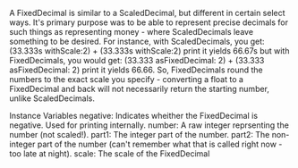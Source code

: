A FixedDecimal is similar to a ScaledDecimal, but different in certain select ways.  It's primary purpose was to be able to represent precise decimals for such things as representing money - where ScaledDecimals leave something to be desired.  For instance, with ScaledDecimals, you get:
(33.333s withScale:2) + (33.333s withScale:2)   print it yields 66.67s 
but with FixedDecimals, you would get:
(33.333 asFixedDecimal: 2) + (33.333 asFixedDecimal: 2)	print it yields 66.66.
So, FixedDecimals round the numbers to the exact scale you specify - converting a float to a FixedDecimal and back will not necessarily return the starting number, unlike ScaledDecimals.

Instance Variables
	negative:		Indicates wheither the FixedDecimal is negative.  Used for printing internally.
	number:		A raw integer reprsenting the number (not scaled!).
	part1:		The integer part of the number.
	part2:		The non-integer part of the number (can't remember what that is called right now - too late at night).
	scale:		The scale of the FixedDecimal
